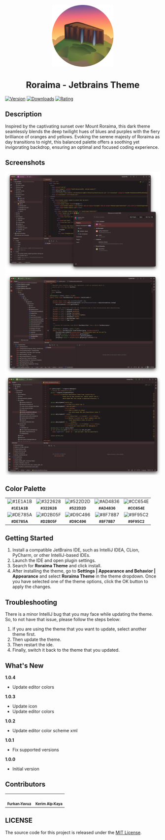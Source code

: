 <p align="center">
   <a href="https://plugins.jetbrains.com/plugin/22961-roraima-theme">
    <img src="./icon.png" alt="Logo" width=200>
  </a>
</p>

<h1 align="center">
Roraima - Jetbrains Theme
</h1>

[![Version](https://img.shields.io/jetbrains/plugin/v/22961-roraima-theme.svg?label=Version&style=for-the-badge&logo=jetbrains)](https://plugins.jetbrains.com/plugin/22961-roraima-theme)
[![Downloads](https://img.shields.io/jetbrains/plugin/d/22961-roraima-theme.svg?style=for-the-badge&logo=jetbrains)](https://plugins.jetbrains.com/plugin/22961-roraima-theme)
[![Rating](https://img.shields.io/jetbrains/plugin/r/rating/22961-roraima-theme?label=Rating&style=for-the-badge&logo=jetbrains)](https://plugins.jetbrains.com/plugin/22961-roraima-theme)

## Description

Inspired by the captivating sunset over Mount Roraima, this dark theme seamlessly blends the deep twilight hues of 
blues and purples with the fiery brilliance of oranges and yellows. Evoking the serene majesty of Roraima as day 
transitions to night, this balanced palette offers a soothing yet invigorating backdrop, ensuring an optimal and 
focused coding experience.

## Screenshots

<img src="screenshot-1.png" alt="screenshot">
<img src="screenshot-2.png" alt="screenshot">
<img src="screenshot-3.png" alt="screenshot">

## Color Palette

<table>
   <tr>
      <td align="center"><img src="https://codigrate.com/util/color/1E1A1B.png" alt="#1E1A1B"><br/><sub><b>#1E1A1B</b></sub><br/></td>
      <td align="center"><img src="https://codigrate.com/util/color/322628.png" alt="#322628"><br/><sub><b>#322628</b></sub><br/></td>
      <td align="center"><img src="https://codigrate.com/util/color/522D2D.png" alt="#522D2D"><br/><sub><b>#522D2D</b></sub><br/></td>
      <td align="center"><img src="https://codigrate.com/util/color/AD4836.png" alt="#AD4836"><br/><sub><b>#AD4836</b></sub><br/></td>
      <td align="center"><img src="https://codigrate.com/util/color/CC654E.png" alt="#CC654E"><br/><sub><b>#CC654E</b></sub><br/></td>
   </tr>
   <tr>
      <td align="center"><img src="https://codigrate.com/util/color/DE785A.png" alt="#DE785A"><br/><sub><b>#DE785A</b></sub><br/></td>
      <td align="center"><img src="https://codigrate.com/util/color/D2B05F.png" alt="#D2B05F"><br/><sub><b>#D2B05F</b></sub><br/></td>
      <td align="center"><img src="https://codigrate.com/util/color/D9C496.png" alt="#D9C496"><br/><sub><b>#D9C496</b></sub><br/></td>
      <td align="center"><img src="https://codigrate.com/util/color/8F78B7.png" alt="#8F78B7"><br/><sub><b>#8F78B7</b></sub><br/></td>
      <td align="center"><img src="https://codigrate.com/util/color/9F95C2.png" alt="#9F95C2"><br/><sub><b>#9F95C2</b></sub><br/></td>
   </tr>
</table>

## Getting Started

1. Install a compatible JetBrains IDE, such as IntelliJ IDEA, CLion, PyCharm, or other IntelliJ-based IDEs.
2. Launch the IDE and open plugin settings.
3. Search for **Roraima Theme** and click install.
4. After installing the theme, go to **Settings | Appearance and Behavior | Appearance** and select **Roraima
   Theme** in the theme dropdown. Once you have selected one of the theme options, click the OK button to apply the
   changes.

## Troubleshooting

There is a minor IntelliJ bug that you may face while updating the theme.
So, to not have that issue, please follow the steps below:

1. If you are using the theme that you want to update, select another theme first.
2. Then update the theme.
3. Then restart the ide.
4. Finally, switch it back to the theme that you updated.

## What's New

<b>1.0.4</b>
<ul>
    <li>
        Update editor colors
    </li>
</ul>
<b>1.0.3</b>
<ul>
    <li>
        Update icon
    </li>
    <li>
        Update editor colors
    </li>
</ul>
<b>1.0.2</b>
<ul>
    <li>
        Update editor color scheme xml
    </li>
</ul>
<b>1.0.1</b>
<ul>
    <li>
        Fix supported versions
    </li>
</ul>
<b>1.0.0</b>
<ul>
    <li>
        Initial version
    </li>
</ul>

## Contributors

<!-- ALL-CONTRIBUTORS-LIST:START - Do not remove or modify this section -->
<!-- prettier-ignore-start -->
<!-- markdownlint-disable -->
<table>
  <tr>
    <td align="center"><a href="https://github.com/furknyavuz"><img src="https://avatars0.githubusercontent.com/u/2248168?s=460&u=435ef6ade0785a7a135ce56cae751fb3ade1d126&v=4" width="100px;" alt=""/><br /><sub><b>Furkan Yavuz</b></sub></a><br /></td>
    <td align="center"><a href="https://github.com/kerimalp"><img src="https://avatars.githubusercontent.com/u/90132495?v=4" width="100px;" alt=""/><br /><sub><b>Kerim Alp Kaya</b></sub></a><br /></td>
  </tr>
</table>

<!-- markdownlint-enable -->
<!-- prettier-ignore-end -->

<!-- ALL-CONTRIBUTORS-LIST:END -->

## LICENSE

The source code for this project is released under the [MIT License](LICENSE).

